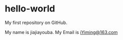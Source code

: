 hello-world
===========

My first repository on GitHub.

My name is jiajiayouba.
My Email is iYiming@163.com
